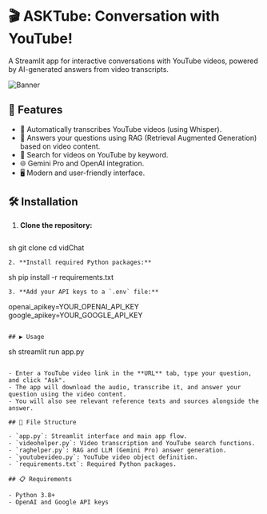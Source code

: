 # 🎬 ASKTube: Conversation with YouTube!

A Streamlit app for interactive conversations with YouTube videos, powered by AI-generated answers from video transcripts.

![Banner](./img/app_banner.png)

## 🚀 Features

- 🎤 Automatically transcribes YouTube videos (using Whisper).
- 🤖 Answers your questions using RAG (Retrieval Augmented Generation) based on video content.
- 🔎 Search for videos on YouTube by keyword.
- 🌐 Gemini Pro and OpenAI integration.
- 🖥️ Modern and user-friendly interface.

## 🛠️ Installation

1. **Clone the repository:**
   ```
sh
git clone <repo-url>
cd vidChat
   ```
2. **Install required Python packages:**
   ```
sh
pip install -r requirements.txt
   ```
3. **Add your API keys to a `.env` file:**
   ```
openai_apikey=YOUR_OPENAI_API_KEY
google_apikey=YOUR_GOOGLE_API_KEY
   ```

## ▶️ Usage

```
sh
streamlit run app.py
```

- Enter a YouTube video link in the **URL** tab, type your question, and click "Ask".
- The app will download the audio, transcribe it, and answer your question using the video content.
- You will also see relevant reference texts and sources alongside the answer.

## 📁 File Structure

- `app.py`: Streamlit interface and main app flow.
- `videohelper.py`: Video transcription and YouTube search functions.
- `raghelper.py`: RAG and LLM (Gemini Pro) answer generation.
- `youtubevideo.py`: YouTube video object definition.
- `requirements.txt`: Required Python packages.

## 📋 Requirements

- Python 3.8+
- OpenAI and Google API keys
